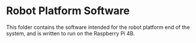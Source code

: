 # Robot Platform Software

This folder contains the software intended for the robot platform end of the system, and is written to run on the Raspberry Pi 4B.